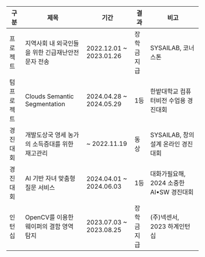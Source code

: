 | 구분  | 제목 | 기간 | 결과 | 비고 |
| ------------- | ------------- | ------------- | ------------- | ------------- |
| 프로젝트  | 지역사회 내 외국인들을 위한 긴급재난안전문자 전송  | 2022.12.01 ~ 2023.01.26  | 장학금 지급  | SYSAILAB, 코너스톤  |
| 텀 프로젝트  | Clouds Semantic Segmentation  | 2024.04.28 ~ 2024.05.29  | 1등  | 한밭대학교 컴퓨터비전 수업용 경진대회  |
| 경진대회  | 개발도상국 영세 농가의 소득증대를 위한 재고관리  | ~ 2022.11.19  | 동상 | SYSAILAB, 창의설계 온라인 경진대회   |
| 경진대회  |  AI 기반 자녀 맞춤형 질문 서비스 | 2024.04.01 ~ 2024.06.03  | 1등 | 대화가필요해, 2024 소중한 AI•SW 경진대회   |
| 인턴십  | OpenCV를 이용한 웨이퍼의 결함 영역 탐지 | 2023.07.03 ~ 2023.08.25  | 장학금 지급  | (주)넥센서, 2023 하계인턴십  |
